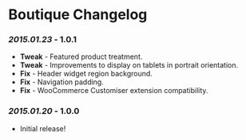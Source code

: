 # Boutique Changelog

### *2015.01.23* - 1.0.1
* **Tweak** - Featured product treatment.
* **Tweak** - Improvements to display on tablets in portrait orientation.
* **Fix** - Header widget region background.
* **Fix** - Navigation padding.
* **Fix** - WooCommerce Customiser extension compatibility.

### *2015.01.20* - 1.0.0
* Initial release!